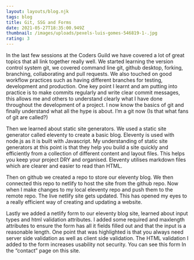 ```yaml
---
layout: layouts/blog.njk
tags: blog
title: Git, SSG and Forms
date: 2021-05-27T18:35:00.949Z
thumbnail: /images/uploads/pexels-luis-gomes-546819-1-.jpg
rating: 3
---
```

In the last few sessions at the Coders Guild we have covered a lot of great topics that all link together really well. We started learning the version control system git, we covered command line git, github desktop, forking, branching, collaborating and pull requests. We also touched on good workflow practices such as having different branches for testing, development and production. One key point I learnt and am putting into practice is to make commits regularly and write clear commit messages, this allows me and others to understand clearly what I have done throughout the development of a project. I now know the basics of git and finally understand what all the hype is about. I’m a git now (Is that what fans of git are called?)

Then we learned about static site generators. We used a static site generator called eleventy to create a basic blog. Eleventy is used with node.js as it is built with Javascript. My understanding of static site generators at this point is that they help you build a site quickly and efficiently from a collection of different content and layout files. This helps you keep your project DRY and organised. Eleventy utilises markdown files which are clearer and easier to read than HTML.

Then on github we created a repo to store our eleventy blog. We then connected this repo to netlify to host the site from the github repo. Now when I make changes to my local eleventy repo and push them to the remote repo. The live netlify site gets updated. This has opened my eyes to a really efficient way of creating and updating a website.

Lastly we added a netlify form to our eleventy blog site, learned about input types and html validation attributes. I added some required and maxlength attributes to ensure the form has all it fields filled out and that the input is a reasonable length. One point that was highlighted is that you always need server side validation as well as client side validation. The HTML validation I added to the form increases usability not security. You can see this form In the “contact” page on this site.